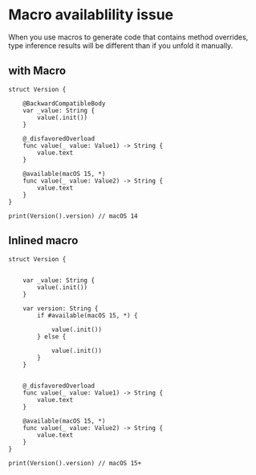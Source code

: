 # Macro availablility issue

When you use macros to generate code that contains method overrides, type inference results will be different than if you unfold it manually.

## with Macro
```
struct Version {
    
    @BackwardCompatibleBody
    var _value: String {
        value(.init())
    }
    
    @_disfavoredOverload
    func value(_ value: Value1) -> String {
        value.text
    }

    @available(macOS 15, *)
    func value(_ value: Value2) -> String {
        value.text
    }
}

print(Version().version) // macOS 14
```

## Inlined macro
```
struct Version {
    
    
    var _value: String {
        value(.init())
    }
    
    var version: String {
        if #available(macOS 15, *) {
            
            value(.init())
        } else {
            
            value(.init())
        }
    }
    
    
    @_disfavoredOverload
    func value(_ value: Value1) -> String {
        value.text
    }

    @available(macOS 15, *)
    func value(_ value: Value2) -> String {
        value.text
    }
}

print(Version().version) // macOS 15+
```
